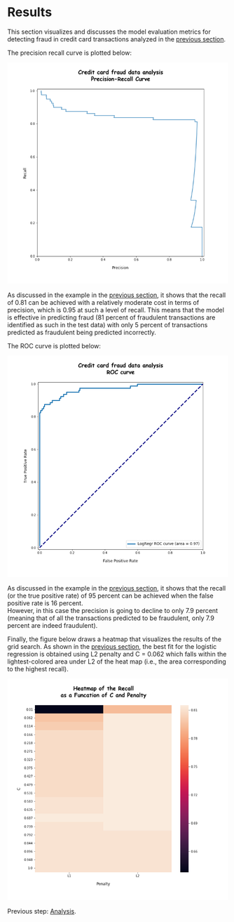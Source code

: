 # Results

This section visualizes and discusses the model evaluation metrics for detecting fraud in credit card transactions
analyzed in the [previous section](https://eagronin.github.io/credit-card-fraud-analyze/).  

The precision recall curve is plotted below:  

![](https://github.com/eagronin/credit-card-fraud-analyze/blob/master/precision_recall.png?raw=true)

As discussed in the example in the 
[previous section](https://eagronin.github.io/credit-card-fraud-analyze/), it shows that 
the recall of 0.81 can be achieved with a relatively moderate cost in terms of precision, which is 0.95 
at such a level of recall.  This means that the model is effective in predicting fraud (81 percent of fraudulent
transactions are identified as such in the test data) with only 5 percent of transactions predicted as fraudulent 
being predicted incorrectly.

The ROC curve is plotted below:

![](https://github.com/eagronin/credit-card-fraud-analyze/blob/master/roc.png?raw=true)

As discussed in the example in the 
[previous section](https://eagronin.github.io/credit-card-fraudr-analyze/), it shows that 
the recall (or the true positive rate) of 95 percent can be achieved when the false positive rate is 16 percent.  
However, in this case the precision is going to decline to only 7.9 percent (meaning that of all the transactions 
predicted to be fraudulent, only 7.9 percent are indeed fraudulent).

Finally, the figure below draws a heatmap that visualizes the results of the grid search.  As shown in the [previous section](https://eagronin.github.io/credit-card-fraud-analyze/), the best fit for the logistic regression is obtained using L2 penalty and C = 0.062 which falls within the lightest-colored area under L2 of the heat map (i.e., the area corresponding to the highest recall).

![](https://github.com/eagronin/credit-card-fraud-analyze/blob/master/heat_map.png?raw=true)

Previous step: [Analysis](https://eagronin.github.io/credit-card-fraud-analyze/).
